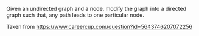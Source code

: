 Given an undirected graph and a node, modify the graph into a directed graph such that,
any path leads to one particular node.

Taken from https://www.careercup.com/question?id=5643746207072256
